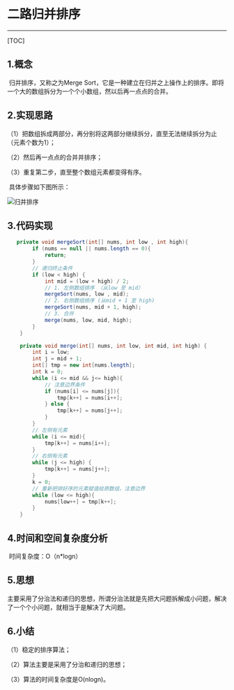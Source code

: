 # 二路归并排序

------

[TOC]

## 1.概念

​		归并排序，又称之为Merge Sort，它是一种建立在归并之上操作上的排序。即将一个大的数组拆分为一个个小数组，然以后再一点点的合并。

## 2.实现思路

（1）把数组拆成两部分，再分别将这两部分继续拆分，直至无法继续拆分为止（元素个数为1）；

（2）然后再一点点的合并并排序；

（3）重复第二步，直至整个数组元素都变得有序。

​	具体步骤如下图所示：

![归并排序](C:\Users\jiajia2320\Documents\GitHub\study\3.Algorithm\归并排序.jpg)

## 3.代码实现

```java
   private void mergeSort(int[] nums, int low , int high){
        if (nums == null || nums.length == 0){
            return;
        }
        // 递归终止条件
        if (low < high) {
            int mid = (low + high) / 2;
            // 1. 左侧数组排序 （从low 至 mid）
            mergeSort(nums, low , mid);
            // 2. 右侧数组排序 (从mid + 1 至 high)
            mergeSort(nums, mid + 1, high);
            // 3. 合并
            merge(nums, low, mid, high);
        }
    }

    private void merge(int[] nums, int low, int mid, int high) {
        int i = low;
        int j = mid + 1;
        int[] tmp = new int[nums.length];
        int k = 0;
        while (i <= mid && j<= high){
            // 注意边界条件
            if (nums[i] <= nums[j]){
                tmp[k++] = nums[i++];
            } else {
                tmp[k++] = nums[j++];
            }
        }
        // 左侧有元素
        while (i <= mid){
            tmp[k++] = nums[i++];
        }
        // 右侧有元素
        while (j <= high) {
            tmp[k++] = nums[j++];
        }
        k = 0;
        // 重新把排好序的元素赋值给原数组，注意边界
        while (low <= high){
            nums[low++] = tmp[k++];
        }
    }
```



## 4.时间和空间复杂度分析

​	时间复杂度：O（n*logn）

## 5.思想

​	主要采用了分治法和递归的思想，所谓分治法就是先把大问题拆解成小问题，解决了一个个小问题，就相当于是解决了大问题。

## 6.小结

（1）稳定的排序算法；

（2）算法主要是采用了分治和递归的思想；

（3）算法的时间复杂度是O(nlogn)。